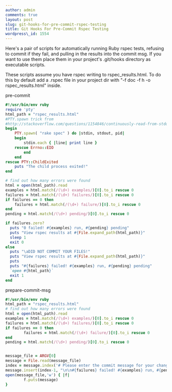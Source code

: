 ```yaml
---
author: admin
comments: true
layout: post
slug: git-hooks-for-pre-commit-rspec-testing
title: Git Hooks For Pre-Commit Rspec Testing
wordpress\_id: 1554
---
```


Here's a pair of scripts for automatically running Ruby rspec tests, refusing to commit if they fail, and pulling in the results into the commit msg. If you want to use them place them in your project's .git/hooks directory as executable scripts.

These scripts assume you have rspec writing to rspec\_results.html. To do this by default add a .rspec file in your project dir with "-f doc -f h -o rspec\_results.html" inside.

pre-commit

```ruby
#!/usr/bin/env ruby
require 'pty'
html_path = "rspec_results.html"
#PTY.spawn trick from
#http://stackoverflow.com/questions/1154846/continuously-read-from-stdout-of-external-process-in-ruby
begin
	PTY.spawn( "rake spec" ) do |stdin, stdout, pid|
	begin
		stdin.each { |line| print line }
	rescue Errno::EIO
		end
	end
rescue PTY::ChildExited
	puts "The child process exited!"
end

# find out how many errors were found
html = open(html_path).read
examples = html.match(/(\d+) examples/)[0].to_i rescue 0
failures = html.match(/(\d+) failures/)[0].to_i rescue 0
if failures == 0 then
	failures = html.match(/(\d+) failure/)[0].to_i rescue 0
end
pending = html.match(/(\d+) pending/)[0].to_i rescue 0

if failures.zero?
  puts "0 failed! #{examples} run, #{pending} pending"
  puts "View rspec results at #{File.expand_path(html_path)}"
  sleep 1
  exit 0
else
  puts "\aDID NOT COMMIT YOUR FILES!"
  puts "View rspec results at #{File.expand_path(html_path)}"
  puts
  puts "#{failures} failed! #{examples} run, #{pending} pending"
  `open #{html_path}`
  exit 1
end

```


prepare-commit-msg

```ruby
#!/usr/bin/env ruby
html_path = "rspec_results.html"
# find out how many errors were found
html = open(html_path).read
examples = html.match(/(\d+) examples/)[0].to_i rescue 0
failures = html.match(/(\d+) failures/)[0].to_i rescue 0
if failures == 0 then
        failures = html.match(/(\d+) failure/)[0].to_i rescue 0
end
pending = html.match(/(\d+) pending/)[0].to_i rescue 0


message_file = ARGV[0]
message = File.read(message_file)
index = message.index('# Please enter the commit message for your changes. Lines starting')
message.insert(index-1, "\n\n#{failures} failed! #{examples} run, #{pending} pending")
open(message_file,'w') { |f|
        f.puts(message)
}
```

